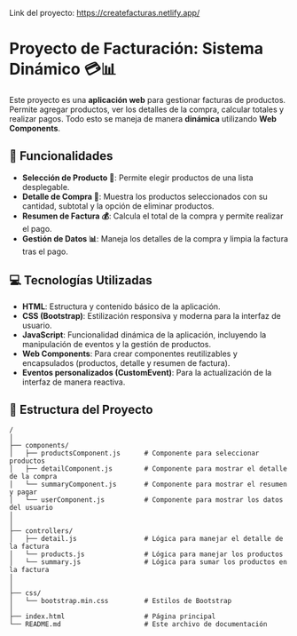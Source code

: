 Link del proyecto: https://createfacturas.netlify.app/


# Proyecto de Facturación: Sistema Dinámico 💳📊

Este proyecto es una **aplicación web** para gestionar facturas de productos. Permite agregar productos, ver los detalles de la compra, calcular totales y realizar pagos. Todo esto se maneja de manera **dinámica** utilizando **Web Components**.

## 🚀 Funcionalidades

- **Selección de Producto 🛒**: Permite elegir productos de una lista desplegable.
- **Detalle de Compra 📝**: Muestra los productos seleccionados con su cantidad, subtotal y la opción de eliminar productos.
- **Resumen de Factura 💰**: Calcula el total de la compra y permite realizar el pago.
- **Gestión de Datos 📊**: Maneja los detalles de la compra y limpia la factura tras el pago.

## 💻 Tecnologías Utilizadas

- **HTML**: Estructura y contenido básico de la aplicación.
- **CSS (Bootstrap)**: Estilización responsiva y moderna para la interfaz de usuario.
- **JavaScript**: Funcionalidad dinámica de la aplicación, incluyendo la manipulación de eventos y la gestión de productos.
- **Web Components**: Para crear componentes reutilizables y encapsulados (productos, detalle y resumen de factura).
- **Eventos personalizados (CustomEvent)**: Para la actualización de la interfaz de manera reactiva.

## 📂 Estructura del Proyecto

```plaintext
/
│
├── components/
│   ├── productsComponent.js      # Componente para seleccionar productos
│   ├── detailComponent.js        # Componente para mostrar el detalle de la compra
│   └── summaryComponent.js       # Componente para mostrar el resumen y pagar
│   └── userComponent.js          # Componente para mostrar los datos del usuario
│
│
├── controllers/
│   ├── detail.js                 # Lógica para manejar el detalle de la factura
│   └── products.js               # Lógica para manejar los productos
│   └── summary.js                # Lógica para sumar los productos en la factura
│
│
├── css/
│   └── bootstrap.min.css         # Estilos de Bootstrap
│
├── index.html                    # Página principal
└── README.md                     # Este archivo de documentación
